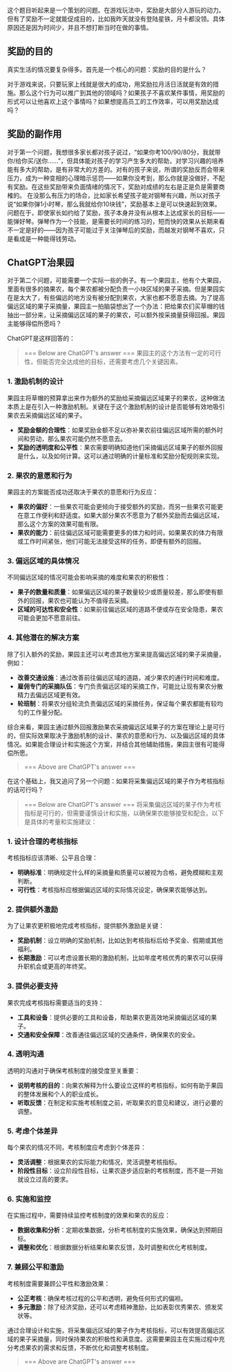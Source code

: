 这个题目听起来是一个策划的问题。在游戏玩法中，奖励是大部分人游玩的动力。但有了奖励不一定就能促成目的，比如我昨天就没有登陆星铁，月卡都没领。具体原因还是因为时间少，并且不想打断当时在做的事情。

## 奖励的目的
真实生活的情况要复杂得多。首先是一个核心的问题：奖励的目的是什么？

对于游戏来说，只要玩家上线就是很大的成功，用奖励拉月活日活就是有效的措施。那么这个行为可以推广到其他的领域吗？如果孩子不喜欢某件事情，用奖励的形式可以让他喜欢上这个事情吗？如果想提高员工的工作效率，可以用奖励达成吗？

## 奖励的副作用
对于第一个问题，我想很多家长都对孩子说过，“如果你考100/90/80分，我就带你/给你买/送你……”，但具体能对孩子的学习产生多大的帮助，对学习兴趣的培养能有多大的帮助，是有非常大的方差的。对有的孩子来说，所谓的奖励反而会带来压力，成为一种变相的心理暗示惩罚——如果你没考到，那么你就是没做好，不配有奖励。在这些奖励带来负面情绪的情况下，奖励对成绩的左右是正是负是需要商榷的。
在没那么有压力的场合，比如家长希望孩子能对钢琴有兴趣，所以对孩子说“如果你弹1小时琴，那么我就给你10块钱”，奖励基本上是可以快速起到效果。问题在于，即使家长如约给了奖励，孩子本身并没有从根本上达成家长的目标——能弹好琴。弹琴作为一个技能，是需要长时间的练习的，短而快的效果从长期来看不一定是好的——因为孩子可能过于关注弹琴后的奖励，而越发对钢琴不喜欢，只是看成是一种能得钱劳动。

## ChatGPT治果园
对于第二个问题，可能需要一个实际一些的例子。有一个果园主，他有个大果园，里面有很多的摘果农，每个果农都被分配负责一小块区域的果子采摘。但是果园实在是太大了，有些偏远的地方没有被分配到果农，大家也都不愿意去摘。为了提高偏远区域的果子采摘量，果园主一拍脑袋想出了一个办法：把给果农们买草帽的钱抽出一部分来，让采摘偏远区域的果子的果农，可以额外按采摘量获得回报。果园主能够得偿所愿吗？

ChatGPT是这样回答的：
> === Below are ChatGPT's answer  ===
果园主的这个方法有一定的可行性，但能否完全达成他的目标，还需要考虑几个关键因素。
### 1. 激励机制的设计

果园主将草帽的预算拿出来作为额外的奖励给采摘偏远区域果子的果农，这种做法本质上是在引入一种激励机制。关键在于这个激励机制的设计是否能够有效地吸引果农去采摘偏远区域的果子。

- **奖励金额的合理性**：如果奖励金额不足以弥补果农前往偏远区域所需的额外时间和劳动，那么果农可能仍然不愿意去。
- **奖励的透明度和公平性**：果农需要明确知道他们采摘偏远区域果子的额外回报是什么，以及如何计算。这可以通过明确的计量标准和奖励分配规则来实现。

### 2. 果农的意愿和行为

果园主的方案能否成功还取决于果农的意愿和行为反应：

- **果农的偏好**：一些果农可能会更倾向于接受额外的奖励，而另一些果农可能更在意工作便利和舒适度。如果大部分果农不愿意为了额外奖励而去偏远区域，那么这个方案的效果可能有限。
- **果农的能力**：前往偏远区域可能需要更多的体力和时间，如果果农的体力有限或工作时间紧张，他们可能无法接受这样的任务，即便有额外的回报。

### 3. 偏远区域的具体情况

不同偏远区域的情况可能会影响采摘的难度和果农的积极性：

- **果子的数量和质量**：如果偏远区域的果子数量较少或质量较差，那么即使有额外的回报，果农也可能认为不值得去采摘。
- **区域的可达性和安全性**：如果前往偏远区域的道路不便或存在安全隐患，果农可能会更加不愿意前往。

### 4. 其他潜在的解决方案

除了引入额外的奖励，果园主还可以考虑其他方案来提高偏远区域的果子采摘量，例如：

- **改善交通设施**：通过改善前往偏远区域的道路，减少果农的通行时间和难度。
- **雇佣专门的采摘队伍**：专门负责偏远区域的采摘工作，可能比让现有果农分散精力去偏远区域更有效。
- **轮班制**：将果农分组轮流负责偏远区域的采摘任务，保证每个果农都能有较均匀的工作量分配。

综合来看，果园主通过额外回报激励果农采摘偏远区域果子的方案在理论上是可行的，但实际效果取决于激励机制的设计、果农的意愿和行为、以及偏远区域的具体情况。如果能合理设计和实施这个方案，并结合其他辅助措施，果园主很有可能得偿所愿。
> === Above are ChatGPT's answer  ===

在这个基础上，我又追问了另一个问题：如果将采集偏远区域的果子作为考核指标的话可行吗？

> === Below are ChatGPT's answer  ===
将采集偏远区域的果子作为考核指标是可行的，但需要谨慎设计和实施，以确保果农能够接受和配合。以下是具体的考量和实施建议：

### 1. 设计合理的考核指标

考核指标应该清晰、公平且合理：

- **明确标准**：明确规定什么样的采摘量和质量可以被视为合格，避免模糊和主观判断。
- **可行性**：考核指标应根据偏远区域的实际情况设定，确保果农能够达到。

### 2. 提供额外激励

为了让果农更积极地完成考核指标，提供额外激励是关键：

- **奖励机制**：设立明确的奖励机制，比如达到考核指标后给予奖金、假期或其他福利。
- **长期激励**：可以考虑设置长期的激励机制，比如年度考核优秀的果农可以获得升职机会或更高的年终奖。

### 3. 提供必要支持

果农完成考核指标需要适当的支持：

- **工具和设备**：提供必要的工具和设备，帮助果农更高效地采摘偏远区域的果子。
- **交通和安全保障**：改善通往偏远区域的交通条件，确保果农的安全。

### 4. 透明沟通

透明的沟通对于确保考核制度的接受度至关重要：

- **说明考核的目的**：向果农解释为什么要设立这样的考核指标，如何有助于果园的整体发展和个人的职业成长。
- **听取反馈**：在制定和实施考核制度之前，听取果农的意见和建议，进行必要的调整。

### 5. 考虑个体差异

每个果农的情况不同，考核制度应考虑到个体差异：

- **灵活调整**：根据果农的实际能力和情况，灵活调整考核指标。
- **阶段性目标**：设立阶段性目标，让果农逐步适应新的考核制度，而不是一开始就设立过高的要求。

### 6. 实施和监控

在实施过程中，需要持续监控考核制度的效果和果农的反应：

- **数据收集和分析**：定期收集数据，分析考核制度的实施效果，确保达到预期目标。
- **调整和优化**：根据数据分析结果和果农反馈，及时调整和优化考核制度。

### 7. 兼顾公平和激励

考核制度需要兼顾公平性和激励效果：

- **公正考核**：确保考核过程的公平和透明，避免任何形式的偏袒。
- **多元激励**：除了经济奖励，还可以考虑精神激励，比如表彰优秀果农、颁发奖状等。

通过合理设计和实施，将采集偏远区域的果子作为考核指标，可以有效提高偏远区域的果子采摘量，同时保持果农的积极性和满意度。这需要果园主在实施过程中充分考虑果农的需求和反馈，不断优化和调整考核制度。
> === Above are ChatGPT's answer  ===